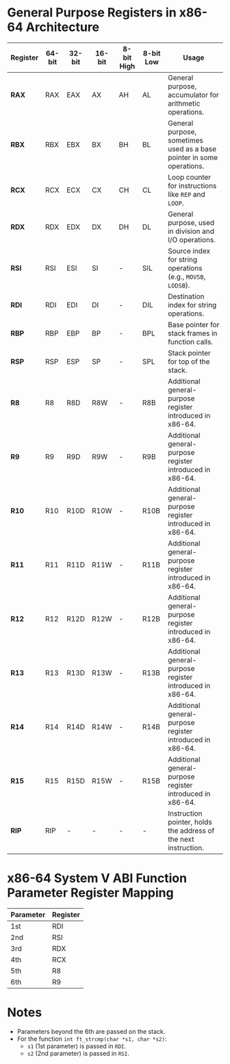 # General Purpose Registers in x86-64 Architecture

| Register | 64-bit | 32-bit | 16-bit | 8-bit High | 8-bit Low | Usage                                                                 |
|----------|--------|--------|--------|------------|-----------|-----------------------------------------------------------------------|
| **RAX**  | RAX    | EAX    | AX     | AH         | AL        | General purpose, accumulator for arithmetic operations.              |
| **RBX**  | RBX    | EBX    | BX     | BH         | BL        | General purpose, sometimes used as a base pointer in some operations.|
| **RCX**  | RCX    | ECX    | CX     | CH         | CL        | Loop counter for instructions like `REP` and `LOOP`.                 |
| **RDX**  | RDX    | EDX    | DX     | DH         | DL        | General purpose, used in division and I/O operations.                |
| **RSI**  | RSI    | ESI    | SI     | -          | SIL       | Source index for string operations (e.g., `MOVSB`, `LODSB`).         |
| **RDI**  | RDI    | EDI    | DI     | -          | DIL       | Destination index for string operations.                             |
| **RBP**  | RBP    | EBP    | BP     | -          | BPL       | Base pointer for stack frames in function calls.                     |
| **RSP**  | RSP    | ESP    | SP     | -          | SPL       | Stack pointer for top of the stack.                                  |
| **R8**   | R8     | R8D    | R8W    | -          | R8B       | Additional general-purpose register introduced in x86-64.            |
| **R9**   | R9     | R9D    | R9W    | -          | R9B       | Additional general-purpose register introduced in x86-64.            |
| **R10**  | R10    | R10D   | R10W   | -          | R10B      | Additional general-purpose register introduced in x86-64.            |
| **R11**  | R11    | R11D   | R11W   | -          | R11B      | Additional general-purpose register introduced in x86-64.            |
| **R12**  | R12    | R12D   | R12W   | -          | R12B      | Additional general-purpose register introduced in x86-64.            |
| **R13**  | R13    | R13D   | R13W   | -          | R13B      | Additional general-purpose register introduced in x86-64.            |
| **R14**  | R14    | R14D   | R14W   | -          | R14B      | Additional general-purpose register introduced in x86-64.            |
| **R15**  | R15    | R15D   | R15W   | -          | R15B      | Additional general-purpose register introduced in x86-64.            |
| **RIP**  | RIP    | -      | -      | -          | -         | Instruction pointer, holds the address of the next instruction.      |


# x86-64 System V ABI Function Parameter Register Mapping

| Parameter | Register |
|-----------|----------|
| 1st       | RDI      |
| 2nd       | RSI      |
| 3rd       | RDX      |
| 4th       | RCX      |
| 5th       | R8       |
| 6th       | R9       |

# Notes
- Parameters beyond the 6th are passed on the stack.
- For the function `int ft_strcmp(char *s1, char *s2)`:
  - `s1` (1st parameter) is passed in `RDI`.
  - `s2` (2nd parameter) is passed in `RSI`.